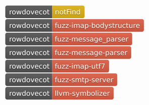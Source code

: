[![Fuzzing Status Local](docs/rowdovecot/notFind.svg)](https://github.com/)
[![Fuzzing Status Local](docs/rowdovecot/fuzz-imap-bodystructure.svg)](https://github.com/)
[![Fuzzing Status Local](docs/rowdovecot/fuzz-message_parser.svg)](https://github.com/)
[![Fuzzing Status Local](docs/rowdovecot/fuzz-message-parser.svg)](https://github.com/)
[![Fuzzing Status Local](docs/rowdovecot/fuzz-imap-utf7.svg)](https://github.com/)
[![Fuzzing Status Local](docs/rowdovecot/fuzz-smtp-server.svg)](https://github.com/)
[![Fuzzing Status Local](docs/rowdovecot/llvm-symbolizer.svg)](https://github.com/)
